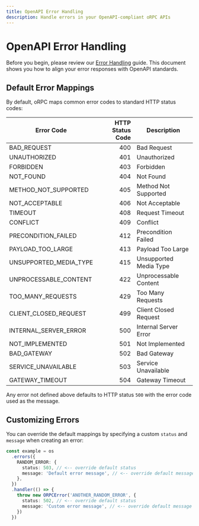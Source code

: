 ```yaml
---
title: OpenAPI Error Handling
description: Handle errors in your OpenAPI-compliant oRPC APIs
---
```


# OpenAPI Error Handling

Before you begin, please review our [Error Handling](/docs/error-handling) guide. This document shows you how to align your error responses with OpenAPI standards.

## Default Error Mappings

By default, oRPC maps common error codes to standard HTTP status codes:

| Error Code             | HTTP Status Code | Description            |
| ---------------------- | ---------------: | ---------------------- |
| BAD_REQUEST            |              400 | Bad Request            |
| UNAUTHORIZED           |              401 | Unauthorized           |
| FORBIDDEN              |              403 | Forbidden              |
| NOT_FOUND              |              404 | Not Found              |
| METHOD_NOT_SUPPORTED   |              405 | Method Not Supported   |
| NOT_ACCEPTABLE         |              406 | Not Acceptable         |
| TIMEOUT                |              408 | Request Timeout        |
| CONFLICT               |              409 | Conflict               |
| PRECONDITION_FAILED    |              412 | Precondition Failed    |
| PAYLOAD_TOO_LARGE      |              413 | Payload Too Large      |
| UNSUPPORTED_MEDIA_TYPE |              415 | Unsupported Media Type |
| UNPROCESSABLE_CONTENT  |              422 | Unprocessable Content  |
| TOO_MANY_REQUESTS      |              429 | Too Many Requests      |
| CLIENT_CLOSED_REQUEST  |              499 | Client Closed Request  |
| INTERNAL_SERVER_ERROR  |              500 | Internal Server Error  |
| NOT_IMPLEMENTED        |              501 | Not Implemented        |
| BAD_GATEWAY            |              502 | Bad Gateway            |
| SERVICE_UNAVAILABLE    |              503 | Service Unavailable    |
| GATEWAY_TIMEOUT        |              504 | Gateway Timeout        |

Any error not defined above defaults to HTTP status `500` with the error code used as the message.

## Customizing Errors

You can override the default mappings by specifying a custom `status` and `message` when creating an error:

```ts
const example = os
  .errors({
    RANDOM_ERROR: {
      status: 503, // <-- override default status
      message: 'Default error message', // <-- override default message
    },
  })
  .handler(() => {
    throw new ORPCError('ANOTHER_RANDOM_ERROR', {
      status: 502, // <-- override default status
      message: 'Custom error message', // <-- override default message
    })
  })
```
